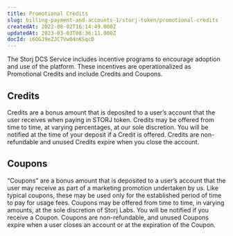 ```yaml
---
title: Promotional Credits
slug: billing-payment-and-accounts-1/storj-token/promotional-credits
createdAt: 2022-08-02T16:14:49.000Z
updatedAt: 2023-03-03T08:36:11.000Z
docId: i6OGJ9eZJC7Vw04nKSqcD
---
```


The Storj DCS Service includes incentive programs to encourage adoption and use of the platform. These incentives are operationalized as Promotional Credits and include Credits and Coupons.&#x20;

## Credits

Credits are a bonus amount that is deposited to a user’s account that the user receives when paying in STORJ token. Credits may be offered from time to time, at varying percentages, at our sole discretion. You will be notified at the time of your deposit if a Credit is offered. Credits are non-refundable and unused Credits expire when you close the account.

## Coupons

“Coupons” are a bonus amount that is deposited to a user’s account that the user may receive as part of a marketing promotion undertaken by us. Like typical coupons, these may be used only for the established period of time to pay for usage fees. Coupons may be offered from time to time, in varying amounts, at the sole discretion of Storj Labs. You will be notified if you receive a Coupon. Coupons are non-refundable, and unused Coupons expire when a user closes an account or at the expiration of the Coupon.

